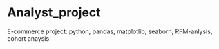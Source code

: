 # Analyst_project
E-commerce project: python, pandas, matplotlib, seaborn, RFM-anlysis, cohort anaysis
